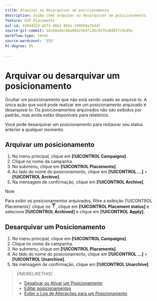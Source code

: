 ```yaml
---
title: Arquivar ou desarquivar um posicionamento
description: Saiba como arquivar ou desarquivar um posicionamento.
feature: DSP Placements
exl-id: 4304452d-4573-46b3-892e-299950a75d4f
source-git-commit: 18c68edec80a80d236df138c05fba8d857c9ed9e
workflow-type: tm+mt
source-wordcount: '155'
ht-degree: 0%

---
```


# Arquivar ou desarquivar um posicionamento

<!-- Some placements don't have this option. Clarify which placement types aren't eligible -- is it PG placements, or all placements using private inventory? And anything else?  -->

Ocultar um posicionamento que não está sendo usado ao arquivá-lo. A única ação que você pode realizar em um posicionamento arquivado é desarquivá-lo. Os posicionamentos arquivados não são exibidos por padrão, mas ainda estão disponíveis para relatórios.

Você pode desarquivar um posicionamento para restaurar seu status anterior a qualquer momento.

## Arquivar um posicionamento

1. No menu principal, clique em **[!UICONTROL Campaigns]**.
1. Clique no nome da campanha.
1. No submenu, clique em **[!UICONTROL Placements]**.
1. Ao lado do nome do posicionamento, clique em **[!UICONTROL ...]** > **[!UICONTROL Archive]**.
1. Na mensagem de confirmação, clique em **[!UICONTROL Archive]**.

>[!NOTE]
>
>Para exibir os posicionamentos arquivados, filtre a exibição [!UICONTROL Placements]: clique no ![botão Filtrar](/help/dsp/assets/filter.png), clique em **[!UICONTROL Placement status]** e selecione **[!UICONTROL Archived]** e clique em **[!UICONTROL Apply].**

## Desarquivar um Posicionamento

1. No menu principal, clique em **[!UICONTROL Campaigns]**.
1. Clique no nome da campanha.
1. No submenu, clique em **[!UICONTROL Placements]**.
1. Ao lado do nome do posicionamento, clique em **[!UICONTROL ...]** > **[!UICONTROL Unarchive]**.
1. Na mensagem de confirmação, clique em **[!UICONTROL Unarchive]**.

>[!MORELIKETHIS]
>
>* [Desativar ou Ativar um Posicionamento](placement-pause-activate.md)
>* [Editar posicionamentos](placement-edit.md)
>* [Exibir o Log de Alterações para um Posicionamento](placement-change-log.md)
